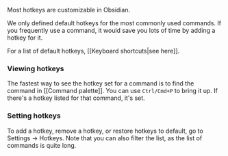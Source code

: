 Most hotkeys are customizable in Obsidian.

We only defined default hotkeys for the most commonly used commands. If you frequently use a command, it would save you lots of time by adding a hotkey for it.

For a list of default hotkeys, [[Keyboard shortcuts|see here]].

### Viewing hotkeys

The fastest way to see the hotkey set for a command is to find the command in [[Command palette]]. You can use `Ctrl/Cmd+P` to bring it up. If there's a hotkey listed for that command, it's set.

### Setting hotkeys

To add a hotkey, remove a hotkey, or restore hotkeys to default, go to Settings -> Hotkeys. Note that you can also filter the list, as the list of commands is quite long.